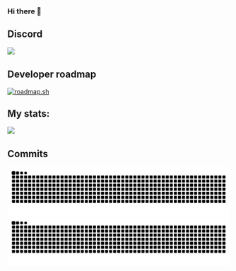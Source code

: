 ### Hi there 👋

<!--
**milo-v/milo-v** is a ✨ _special_ ✨ repository because its `README.md` (this file) appears on your GitHub profile.

Here are some ideas to get you started:

- 🔭 I’m currently working on ...
- 🌱 I’m currently learning ...
- 👯 I’m looking to collaborate on ...
- 🤔 I’m looking for help with ...
- 💬 Ask me about ...
- 📫 How to reach me: ...
- 😄 Pronouns: ...
- ⚡ Fun fact: ...
-->

## Discord
<a href="https://discord.com/users/456400350119985172"  align="left">
    <img src="https://lanyard.cnrad.dev/api/456400350119985172?borderRadius=15px&animated=true">
</a>

## Developer roadmap
[![roadmap.sh](https://roadmap.sh/card/wide/652de263f43a58c923dbf234?variant=dark&roadmaps=spring-boot%2Cjava%2Cbackend%2Csoftware-architect)](https://roadmap.sh)

<!--## Leetcode
![](https://leetcard.jacoblin.cool/milo-v?animation=true&ext=activity)-->

<!--[![Discord Presence](https://lanyard.cnrad.dev/api/456400350119985172)](https://discord.com/users/456400350119985172)-->

## My stats:

<p>
  <a href="/"  align="left">
  <img width="auto" src="https://github-readme-stats.vercel.app/api?username=milo-v&theme=transparent&show_icons=true&hide=stars"/>
  </a>
</p>

## Commits

![github contribution grid snake animation](https://raw.githubusercontent.com/milo-v/milo-v/output/github-contribution-grid-snake-dark.svg#gh-dark-mode-only)![github contribution grid snake animation](https://raw.githubusercontent.com/milo-v/milo-v/output/github-contribution-grid-snake.svg#gh-light-mode-only)
